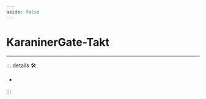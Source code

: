 ```yaml
---
aside: false
---
```

# KaraninerGate-Takt

---

<!-- =================================================== -->
<!-- =================================================== -->
<!-- =================================================== -->
<!-- =================================================== -->
<!-- =================================================== -->
::: details 🛠

-

:::
